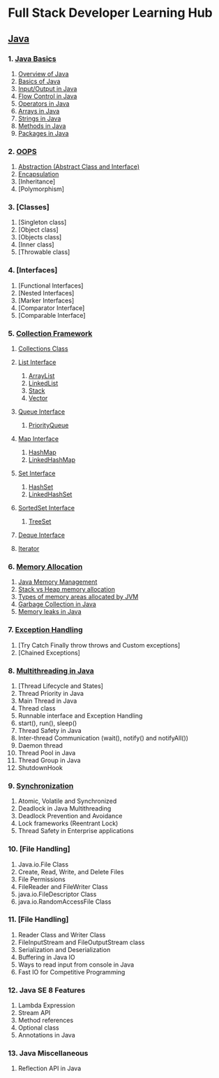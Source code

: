 # Full Stack Developer Learning Hub

## [Java](./1.%20Java/)

### 1. [Java Basics](./1.%20Java/1.%20Java%20Basic/)

1. [Overview of Java](./1.%20Java/1.%20Java%20Basic/)
2. [Basics of Java](./1.%20Java/1.%20Java%20Basic/)
3. [Input/Output in Java](./1.%20Java/1.%20Java%20Basic/)
4. [Flow Control in Java](./1.%20Java/1.%20Java%20Basic/)
5. [Operators in Java](./1.%20Java/1.%20Java%20Basic/)
6. [Arrays in Java](./1.%20Java/1.%20Java%20Basic/)
7. [Strings in Java](./1.%20Java/1.%20Java%20Basic/)
8. [Methods in Java](./1.%20Java/1.%20Java%20Basic/)
9. [Packages in Java](./1.%20Java/1.%20Java%20Basic/)

### 2. [OOPS](./1.%20Java/2.%20OOPS/)

1. [Abstraction (Abstract Class and Interface)](<./1.%20Java/2.%20OOPS/1.%20Abstraction%20(Abstract%20Class%20and%20Interface)/>)
2. [Encapsulation](./1.%20Java/2.%20OOPS/2.%20Encapsulation/)
3. [Inheritance]
4. [Polymorphism]

### 3. [Classes]

1. [Singleton class]
2. [Object class]
3. [Objects class]
4. [Inner class]
5. [Throwable class]

### 4. [Interfaces]

1. [Functional Interfaces]
2. [Nested Interfaces]
3. [Marker Interfaces]
4. [Comparator Interface]
5. [Comparable Interface]

### 5. [Collection Framework](./1.%20Java/Collection/)

1. [Collections Class](./1.%20Java/Collection/Collections%20Class/)

2. [List Interface](./1.%20Java/Collection/List%20Interface/)

   1. [ArrayList](./1.%20Java/Collection/List%20Interface/)
   2. [LinkedList](./1.%20Java/Collection/List%20Interface/)
   3. [Stack](./1.%20Java/Collection/List%20Interface/)
   4. [Vector](./1.%20Java/Collection/List%20Interface/)

3. [Queue Interface](./1.%20Java/Collection/Queue%20Interface/)

   1. [PriorityQueue](./1.%20Java/Collection/Queue%20Interface/)

4. [Map Interface](./1.%20Java/Collection/Map%20Interface/)

   1. [HashMap](./1.%20Java/Collection/Map%20Interface/)
   2. [LinkedHashMap](./1.%20Java/Collection/Map%20Interface/)

5. [Set Interface](./1.%20Java/Collection/Set%20Interface/)

   1. [HashSet](./1.%20Java/Collection/Set%20Interface/)
   2. [LinkedHashSet](./1.%20Java/Collection/Set%20Interface/)

6. [SortedSet Interface](./1.%20Java/Collection/SortedSet%20Interface/)

   1. [TreeSet](./1.%20Java/Collection/SortedSet%20Interface/)

7. [Deque Interface](./1.%20Java/Collection/Deque%20Interface/)

8. [Iterator](./1.%20Java/Collection/Iterable%20Interface/)

### 6. [Memory Allocation](./1.%20Java/)

1. [Java Memory Management]()
2. [Stack vs Heap memory allocation]()
3. [Types of memory areas allocated by JVM]()
4. [Garbage Collection in Java]()
5. [Memory leaks in Java]()

### 7. [Exception Handling](./1.%20Java/)

1. [Try Catch Finally throw throws and Custom exceptions]
2. [Chained Exceptions]

### 8. [Multithreading in Java](./1.%20Java/)

1. [Thread Lifecycle and States]
2. Thread Priority in Java
3. Main Thread in Java
4. Thread class
5. Runnable interface and Exception Handling
6. start(), run(), sleep()
7. Thread Safety in Java
8. Inter-thread Communication (wait(), notify() and notifyAll())
9. Daemon thread
10. Thread Pool in Java
11. Thread Group in Java
12. ShutdownHook

### 9. [Synchronization]()

1. Atomic, Volatile and Synchronized
2. Deadlock in Java Multithreading
3. Deadlock Prevention and Avoidance
4. Lock frameworks (Reentrant Lock)
5. Thread Safety in Enterprise applications

### 10. [File Handling]

1. Java.io.File Class
2. Create, Read, Write, and Delete Files
3. File Permissions
4. FileReader and FileWriter Class
5. java.io.FileDescriptor Class
6. java.io.RandomAccessFile Class

### 11. [File Handling]

1. Reader Class and Writer Class
2. FileInputStream and FileOutputStream class
3. Serialization and Deserialization
4. Buffering in Java IO
5. Ways to read input from console in Java
6. Fast IO for Competitive Programming

### 12. Java SE 8 Features

1. Lambda Expression
2. Stream API
3. Method references
4. Optional class
5. Annotations in Java

### 13. Java Miscellaneous

1. Reflection API in Java
